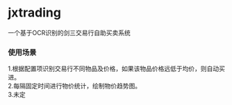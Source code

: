 # jxtrading
一个基于OCR识别的剑三交易行自助买卖系统

### 使用场景
1.根据配置项识别交易行不同物品及价格，如果该物品价格远低于均价，则自动买进。<br />
2.每隔固定时间进行物价统计，绘制物价趋势图。<br />
3.未定<br />
